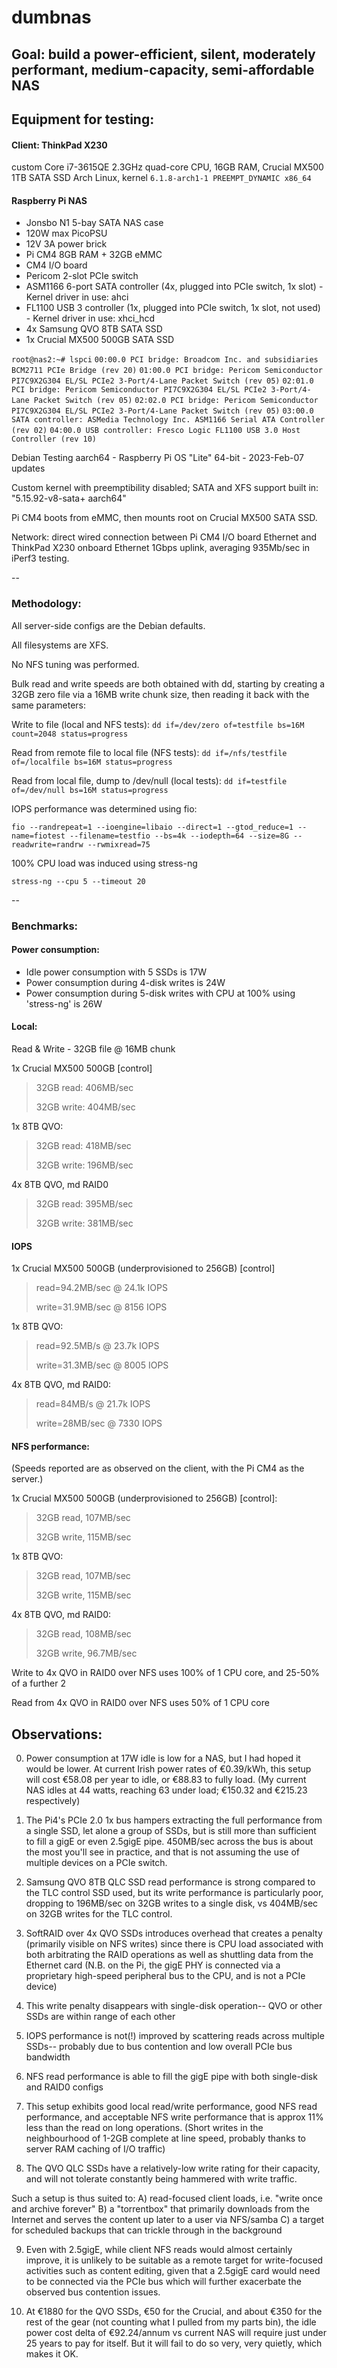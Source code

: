# dumbnas

## Goal: build a power-efficient, silent, moderately performant, medium-capacity, semi-affordable NAS

## Equipment for testing:
#### Client: ThinkPad X230
custom Core i7-3615QE 2.3GHz quad-core CPU, 16GB RAM, Crucial MX500 1TB SATA SSD
Arch Linux, kernel `6.1.8-arch1-1 PREEMPT_DYNAMIC x86_64`

#### Raspberry Pi NAS
* Jonsbo N1 5-bay SATA NAS case
* 120W max PicoPSU
* 12V 3A power brick
* Pi CM4 8GB RAM + 32GB eMMC
* CM4 I/O board
* Pericom 2-slot PCIe switch
* ASM1166 6-port SATA controller (4x, plugged into PCIe switch, 1x slot) - Kernel driver in use: ahci
* FL1100 USB 3 controller (1x, plugged into PCIe switch, 1x slot, not used) - Kernel driver in use: xhci_hcd
* 4x Samsung QVO 8TB SATA SSD
* 1x Crucial MX500 500GB SATA SSD

``root@nas2:~# lspci``
``00:00.0 PCI bridge: Broadcom Inc. and subsidiaries BCM2711 PCIe Bridge (rev 20)``
``01:00.0 PCI bridge: Pericom Semiconductor PI7C9X2G304 EL/SL PCIe2 3-Port/4-Lane Packet Switch (rev 05)``
``02:01.0 PCI bridge: Pericom Semiconductor PI7C9X2G304 EL/SL PCIe2 3-Port/4-Lane Packet Switch (rev 05)``
``02:02.0 PCI bridge: Pericom Semiconductor PI7C9X2G304 EL/SL PCIe2 3-Port/4-Lane Packet Switch (rev 05)``
``03:00.0 SATA controller: ASMedia Technology Inc. ASM1166 Serial ATA Controller (rev 02)``
``04:00.0 USB controller: Fresco Logic FL1100 USB 3.0 Host Controller (rev 10)``

Debian Testing aarch64 - Raspberry Pi OS "Lite" 64-bit - 2023-Feb-07 updates

Custom kernel with preemptibility disabled; SATA and XFS support built in: "5.15.92-v8-sata+ aarch64"

Pi CM4 boots from eMMC, then mounts root on Crucial MX500 SATA SSD.

Network: direct wired connection between Pi CM4 I/O board Ethernet and ThinkPad X230 onboard Ethernet
1Gbps uplink, averaging 935Mb/sec in iPerf3 testing.

--

### Methodology:

All server-side configs are the Debian defaults.

All filesystems are XFS.

No NFS tuning was performed.

Bulk read and write speeds are both obtained with dd, starting by creating a 32GB zero file via a
16MB write chunk size, then reading it back with the same parameters:

Write to file (local and NFS tests): `dd if=/dev/zero of=testfile bs=16M count=2048 status=progress`

Read from remote file to local file (NFS tests): `dd if=/nfs/testfile of=/localfile bs=16M status=progress`

Read from local file, dump to /dev/null (local tests): `dd if=testfile of=/dev/null bs=16M status=progress`

IOPS performance was determined using fio:

`fio --randrepeat=1 --ioengine=libaio --direct=1 --gtod_reduce=1 --name=fiotest --filename=testfio --bs=4k --iodepth=64 --size=8G --readwrite=randrw --rwmixread=75`

100% CPU load was induced using stress-ng

`stress-ng --cpu 5 --timeout 20`

--

### Benchmarks:

#### Power consumption:

* Idle power consumption with 5 SSDs is 17W
* Power consumption during 4-disk writes is 24W
* Power consumption during 5-disk writes with CPU at 100% using 'stress-ng' is 26W

#### Local:

Read & Write - 32GB file @ 16MB chunk

1x Crucial MX500 500GB [control]

> 32GB read: 406MB/sec
> 
> 32GB write: 404MB/sec

1x 8TB QVO:

> 32GB read: 418MB/sec
> 
> 32GB write: 196MB/sec

4x 8TB QVO, md RAID0

> 32GB read: 395MB/sec
> 
> 32GB write: 381MB/sec


#### IOPS

1x Crucial MX500 500GB (underprovisioned to 256GB) [control]

> read=94.2MB/sec @ 24.1k IOPS
> 
> write=31.9MB/sec @ 8156 IOPS

1x 8TB QVO:

> read=92.5MB/s @ 23.7k IOPS
> 
> write=31.3MB/sec @ 8005 IOPS

4x 8TB QVO, md RAID0:

> read=84MB/s @ 21.7k IOPS
> 
> write=28MB/sec @ 7330 IOPS

#### NFS performance:

(Speeds reported are as observed on the client, with the Pi CM4 as the server.)

1x Crucial MX500 500GB (underprovisioned to 256GB) [control]:

> 32GB read, 107MB/sec
> 
> 32GB write, 115MB/sec

1x 8TB QVO: 

> 32GB read, 107MB/sec
> 
> 32GB write, 115MB/sec

4x 8TB QVO, md RAID0:

> 32GB read, 108MB/sec
> 
> 32GB write, 96.7MB/sec

Write to 4x QVO in RAID0 over NFS uses 100% of 1 CPU core, and 25-50% of a further 2

Read from 4x QVO in RAID0 over NFS uses 50% of 1 CPU core

## Observations:

0. Power consumption at 17W idle is low for a NAS, but I had hoped it would be lower.
At current Irish power rates of €0.39/kWh, this setup will cost €58.08 per year to idle, or €88.83 to fully load. 
(My current NAS idles at 44 watts, reaching 63 under load; €150.32 and €215.23 respectively)

1. The Pi4's PCIe 2.0 1x bus hampers extracting the full performance from a single SSD, let alone a group of SSDs, but is still more than sufficient to fill a gigE or even 2.5gigE pipe. 450MB/sec across the bus is about the most you'll see in practice, and that is not assuming the use of multiple devices on a PCIe switch.

2. Samsung QVO 8TB QLC SSD read performance is strong compared to the TLC control SSD used, but its write performance is particularly poor, dropping to 196MB/sec on 32GB writes to a single disk, vs 404MB/sec on 32GB writes for the TLC control.

3. SoftRAID over 4x QVO SSDs introduces overhead that creates a penalty (primarily visible on NFS writes) since there is CPU load associated with both arbitrating the RAID operations as well as shuttling data from the Ethernet card (N.B. on the Pi, the gigE PHY is connected via a proprietary high-speed peripheral bus to the CPU, and is not a PCIe device)

4. This write penalty disappears with single-disk operation-- QVO or other SSDs are within range of each other

5. IOPS performance is not(!) improved by scattering reads across multiple SSDs-- probably due to bus contention and low overall PCIe bus bandwidth

6. NFS read performance is able to fill the gigE pipe with both single-disk and RAID0 configs

7. This setup exhibits good local read/write performance, good NFS read performance, and acceptable NFS write performance that is approx 11% less than the read on long operations. (Short writes in the neighbourhood of 1-2GB complete at line speed, probably thanks to server RAM caching of I/O traffic)

8. The QVO QLC SSDs have a relatively-low write rating for their capacity, and will not tolerate constantly being hammered with write traffic.

Such a setup is thus suited to:
A) read-focused client loads, i.e. "write once and archive forever"
B) a "torrentbox" that primarily downloads from the Internet and serves the content up later to a user via NFS/samba
C) a target for scheduled backups that can trickle through in the background

9. Even with 2.5gigE, while client NFS reads would almost certainly improve, it is unlikely to be suitable as a remote target for write-focused activities such as content editing, given that a 2.5gigE card would need to be connected via the PCIe bus which will further exacerbate the observed bus contention issues.

10. At €1880 for the QVO SSDs, €50 for the Crucial, and about €350 for the rest of the gear (not counting what I pulled from my parts bin), the idle power cost delta of €92.24/annum vs current NAS will require just under 25 years to pay for itself. But it will fail to do so very, very quietly, which makes it OK.
